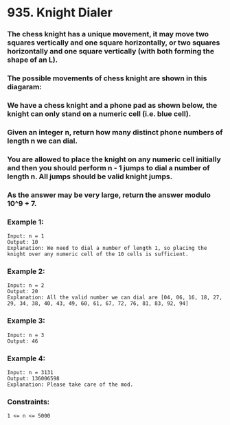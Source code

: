 # 935. Knight Dialer

### The chess knight has a unique movement, it may move two squares vertically and one square horizontally, or two squares horizontally and one square vertically (with both forming the shape of an L).

### The possible movements of chess knight are shown in this diagaram:

### We have a chess knight and a phone pad as shown below, the knight can only stand on a numeric cell (i.e. blue cell).

### Given an integer n, return how many distinct phone numbers of length n we can dial.

### You are allowed to place the knight on any numeric cell initially and then you should perform n - 1 jumps to dial a number of length n. All jumps should be valid knight jumps.

### As the answer may be very large, return the answer modulo 10^9 + 7.

### Example 1:
```
Input: n = 1
Output: 10
Explanation: We need to dial a number of length 1, so placing the knight over any numeric cell of the 10 cells is sufficient.
```

### Example 2:
```
Input: n = 2
Output: 20
Explanation: All the valid number we can dial are [04, 06, 16, 18, 27, 29, 34, 38, 40, 43, 49, 60, 61, 67, 72, 76, 81, 83, 92, 94]
```

### Example 3:
```
Input: n = 3
Output: 46
```

### Example 4:
```
Input: n = 3131
Output: 136006598
Explanation: Please take care of the mod.
```

### Constraints:
```
1 <= n <= 5000
```